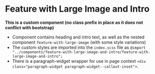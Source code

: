 # Feature with Large Image and Intro

**This is a custom component (no class prefix in place as it does not conflict with bootstrap)**

- Component contains heading and intro text, as well as the nested component `feature-with-large-image` (with some style variations)
- The custom styles are imported into the `index.scss` file as `@import "../components/feature-with-large-image-and-intro/feature-with-large-image-and-intro";`
- There is a paragraph-widget wrapper for use in page context `<div class="paragraph-widget paragraph-widget--callout-inset">`.
